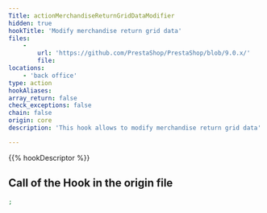 ```yaml
---
Title: actionMerchandiseReturnGridDataModifier
hidden: true
hookTitle: 'Modify merchandise return grid data'
files:
    -
        url: 'https://github.com/PrestaShop/PrestaShop/blob/9.0.x/'
        file: 
locations:
    - 'back office'
type: action
hookAliases: 
array_return: false
check_exceptions: false
chain: false
origin: core
description: 'This hook allows to modify merchandise return grid data'

---
```


{{% hookDescriptor %}}

## Call of the Hook in the origin file

```php
;
```
